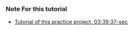### Note For this tutorial
- [Tutorial of this practice project, 03:39:37-sec](https://youtu.be/zZ6vybT1HQs?si=PizFXM0X1xDKdI8-)
